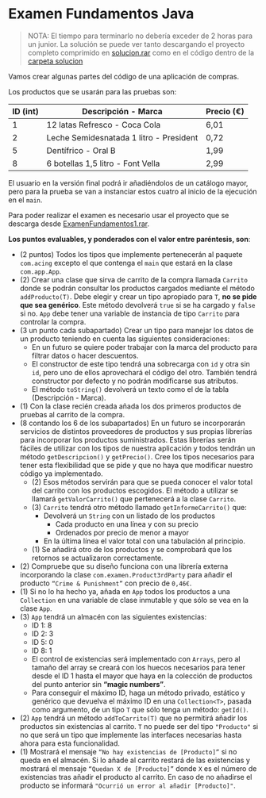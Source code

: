 # Examen Fundamentos Java

> NOTA: El tiempo para terminarlo no debería exceder de 2 horas para un junior. La solución se puede ver tanto descargando el proyecto completo comprimido en [solucion.rar](https://github.com/Awes0meM4n/codigoHijosDelSpectrum/raw/master/Java/evaluacion/fundamentos1/solucion.rar) como en el código dentro de la [carpeta solucion](https://github.com/Awes0meM4n/codigoHijosDelSpectrum/tree/master/Java/evaluacion/fundamentos1/solucion)

Vamos crear algunas partes del código de una aplicación de compras.

Los productos que se usarán para las pruebas son:

| ID (int) | Descripción - Marca                     | Precio (€) |
| -------- | --------------------------------------- | ---------- |
| 1        | 12 latas Refresco - Coca Cola           |   6,01     |
| 2        | Leche Semidesnatada 1 litro - President |   0,72     |
| 5        | Dentífrico - Oral B                     |   1,99     |
| 8        | 6 botellas 1,5 litro - Font Vella       |   2,99     |

El usuario en la versión final podrá ir añadiéndolos de un catálogo mayor, pero para la prueba se van a instanciar estos cuatro al inicio de la ejecución en el `main`.

Para poder realizar el examen es necesario usar el proyecto que se descarga desde [ExamenFundamentos1.rar](https://github.com/Awes0meM4n/codigoHijosDelSpectrum/raw/master/Java/evaluacion/fundamentos1/ExamenFundamentos1.rar).

**Los puntos evaluables, y ponderados con el valor entre paréntesis, son**:
* (2 puntos) Todos los tipos que implemente pertenecerán al paquete `com.acing` excepto el que contenga el `main` que estará en la clase `com.app.App`.
* (2) Crear una clase que sirva de carrito de la compra llamada `Carrito` donde se podrán consultar los productos cargados mediante el método `addProducto(T)`. Debe elegir y crear un tipo apropiado para `T`, **no se pide que sea genérico**. Este método devolverá `true` si se ha cargado y `false` si no. `App` debe tener una variable de instancia de tipo `Carrito` para controlar la compra.
* (3 un punto cada subapartado) Crear un tipo para manejar los datos de un producto teniendo en cuenta las siguientes consideraciones:
  * En un futuro se quiere poder trabajar con la marca del producto para filtrar datos o hacer descuentos.
  * El constructor de este tipo tendrá una sobrecarga con `id` y otra sin `id`, pero uno de ellos aprovechará el código del otro. También tendrá constructor por defecto y no podrán modificarse sus atributos.
  * El método `toString()` devolverá un texto como el de la tabla (Descripción - Marca).
* (1) Con la clase recién creada añada los dos primeros productos de pruebas al carrito de la compra.
* (8 contando los 6 de los subapartados) En un futuro se incorporarán servicios de distintos proveedores de productos y sus propias librerías para incorporar los productos suministrados. Estas librerías serán fáciles de utilizar con los tipos de nuestra aplicación y todos tendrán un método `getDescripcion()` y `getPrecio()`. Cree los tipos necesarios para tener esta flexibilidad que se pide y que no haya que modificar nuestro código ya implementado.
  * (2) Esos métodos servirán para que se pueda conocer el valor total del carrito con los productos escogidos. El método a utilizar se llamará `getValorCarrito()` que pertenecerá a la clase `Carrito`.
  * (3) `Carrito` tendrá otro método llamado `getInformeCarrito()` que:
    * Devolverá un `String` con un listado de los productos
      * Cada producto en una línea y con su precio
      * Ordenados por precio de menor a mayor
    * En la última línea el valor total con una tabulación al principio.
  * (1) Se añadirá otro de los productos y se comprobará que los retornos se actualizaron correctamente.
* (2) Compruebe que su diseño funciona con una librería externa incorporando la clase `com.examen.Product3rdParty` para añadir el producto `“Crime & Punishment”` con precio de `0,46€`.
* (1) Si no lo ha hecho ya, añada en `App` todos los productos a una `Collection` en una variable de clase inmutable y que sólo se vea en la clase `App`.
* (3) `App` tendrá un almacén con las siguientes existencias:
  * ID 1: 8
  * ID 2: 3
  * ID 5: 0
  * ID 8: 1
  * El control de existencias será implementado con `Arrays`, pero al tamaño del array se creará con los huecos necesarios para tener desde el ID 1 hasta el mayor que haya en la colección de productos del punto anterior sin **“magic numbers”**.
  * Para conseguir el máximo ID, haga un método privado, estático y genérico que devuelva el máximo ID en una `Collection<T>`, pasada como argumento, de un tipo `T` que sólo tenga un método: `getId()`.
* (2) `App` tendrá un método `addToCarrito(T)` que no permitirá añadir los productos sin existencias al carrito. `T` no puede ser del tipo `"Producto"` si no que será un tipo que implemente las interfaces necesarias hasta ahora para esta funcionalidad.
* (1) Mostrará el mensaje `“No hay existencias de [Producto]”` si no queda en el almacén. Si lo añade al carrito restará de las existencias y mostrará el mensaje `“Quedan X de [Producto]”` donde `X` es el número de existencias tras añadir el producto al carrito. En caso de no añadirse el producto se informará `"Ocurrió un error al añadir [Producto]"`.
